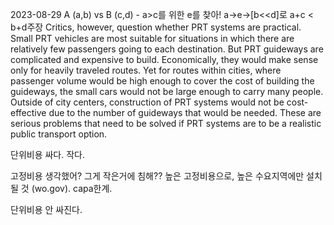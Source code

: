 2023-08-29
A (a,b) vs B (c,d) - a>c를 위한 e를 찾아! a->e->[b<<d]로 a+c < b+d주장
Critics, however, question whether PRT systems are practical. Small PRT vehicles are most suitable for situations in which there are relatively few passengers going to each destination. But PRT guideways are complicated and expensive to build. Economically, they would make sense only for heavily traveled routes. Yet for routes within cities, where passenger volume would be high enough to cover the cost of building the guideways, the small cars would not be large enough to carry many people. Outside of city centers, construction of PRT systems would not be cost-effective due to the number of guideways that would be needed. These are serious problems that need to be solved if PRT systems are to be a realistic public transport option.

단위비용 싸다. 작다. 

고정비용 생각했어? 그게 작은거에 침해?? 높은 고정비용으로, 높은 수요지역에만 설치될 것 (wo.gov). capa한계.

단위비용 안 싸진다.